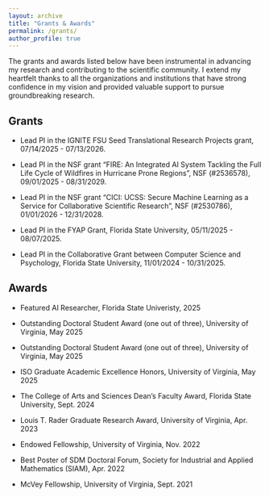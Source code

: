 ```yaml
---
layout: archive
title: "Grants & Awards"
permalink: /grants/
author_profile: true
---
```




The grants and awards listed below have been instrumental in advancing my research and contributing to the scientific community. I extend my heartfelt thanks to all the organizations and institutions that have strong confidence in my vision and provided valuable support to pursue groundbreaking research.

Grants
------

* Lead PI in the IGNITE FSU Seed Translational Research Projects grant, 07/14/2025 - 07/13/2026.

* Lead PI in the NSF grant “FIRE: An Integrated AI System Tackling the Full Life Cycle of Wildfires in Hurricane Prone Regions”, NSF (#2536578), 09/01/2025 - 08/31/2029.

* Lead PI in the NSF grant “CICI: UCSS: Secure Machine Learning as a Service for Collaborative Scientific Research”, NSF (#2530786), 01/01/2026 - 12/31/2028.

* Lead PI in the FYAP Grant, Florida State University, 05/11/2025 - 08/07/2025.

* Lead PI in the Collaborative Grant between Computer Science and Psychology, Florida State University, 11/01/2024 - 10/31/2025.


Awards
------

* Featured AI Researcher, Florida State Univeristy, 2025

* Outstanding Doctoral Student Award (one out of three), University of Virginia, May 2025

* Outstanding Doctoral Student Award (one out of three), University of Virginia, May 2025

* ISO Graduate Academic Excellence Honors, University of Virginia, May 2025

* The College of Arts and Sciences Dean’s Faculty Award, Florida State University, Sept. 2024

* Louis T. Rader Graduate Research Award, University of Virginia, Apr. 2023

* Endowed Fellowship, University of Virginia, Nov. 2022

* Best Poster of SDM Doctoral Forum, Society for Industrial and Applied Mathematics (SIAM), Apr. 2022

* McVey Fellowship, University of Virginia, Sept. 2021
